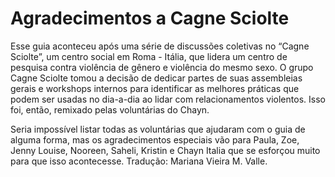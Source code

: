 # Agradecimentos a Cagne Sciolte

Esse guia aconteceu após uma série de discussões coletivas no “Cagne Sciolte”, um centro social em Roma - Itália, que lidera um centro de pesquisa contra violência de gênero e violência do mesmo sexo. O grupo Cagne Sciolte tomou a decisão de dedicar partes de suas assembleias gerais e workshops internos para identificar as melhores práticas que podem ser usadas no dia-a-dia ao lidar com relacionamentos violentos. Isso foi, então, remixado pelas voluntárias do Chayn.

Seria impossível listar todas as voluntárias que ajudaram com o guia de alguma forma, mas os agradecimentos especiais vão para Paula, Zoe, Jenny Louise, Nooreen, Saheli, Kristin e Chayn Italia que se esforçou muito para que isso acontecesse. Tradução: Mariana Vieira M. Valle.  


